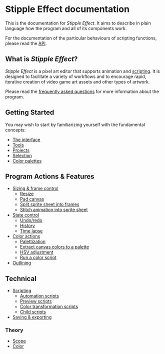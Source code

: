 # Stipple Effect documentation

This is the documentation for *Stipple Effect*. It aims to describe in plain language how the program and all of its components work.

For the documentation of the particular behaviours of scripting functions, please read the [API](../api/).

## What is *Stipple Effect*?

*Stipple Effect* is a pixel art editor that supports animation and [scripting](./scripting.md). It is designed to facilitate a variety of workflows and to encourage rapid, iterative creation of video game art assets and other types of artwork.

Please read the [frequently asked questions](../faq) for more information about the program.

## Getting Started

You may wish to start by familiarizing yourself with the fundamental concepts:

* [The interface](./interface.md)
* [Tools](./tools.md)
* [Projects](./project.md)
* [Selection](./selection.md)
* [Color palettes](./palette.md)

## Program Actions & Features

* [Sizing & frame control]()
  * [Resize]()
  * [Pad canvas]()
  * [Split sprite sheet into frames]()
  * [Stitch animation into sprite sheet]()
* [State control]()
  * [Undo/redo]()
  * [History]()
  * [Time lapse]()
* [Color actions]()
  * [Palettization]()
  * [Extract canvas colors to a palette]()
  * [HSV adjustment]()
  * [Run a color script]()
* [Outlining]()

## Technical

* [Scripting]()
  * [Automation scripts]()
  * [Preview scripts]()
  * [Color transformation scripts]()
  * [Child scripts]()
* [Saving & exporting]()

### Theory

* [Scope]()
* [Color]()

<!-- TODO -->
